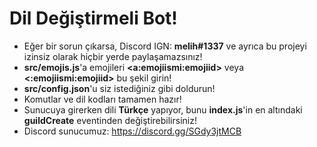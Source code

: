 # Dil Değiştirmeli Bot!

   - Eğer bir sorun çıkarsa, Discord IGN: **melih#1337** ve ayrıca bu projeyi izinsiz olarak hiçbir yerde paylaşamazsınız!
   - **src/emojis.js**'a emojileri **<a:emojiismi:emojiid>** veya **<:emojiismi:emojiid>** bu şekil girin!
   - **src/config.json**'u siz istediğiniz gibi doldurun!
   - Komutlar ve dil kodları tamamen hazır!
   - Sunucuya girerken dili **Türkçe** yapıyor, bunu **index.js**'in en altındaki **guildCreate** eventinden değiştirebilirsiniz!
   - Discord sunucumuz: https://discord.gg/SGdy3jtMCB
